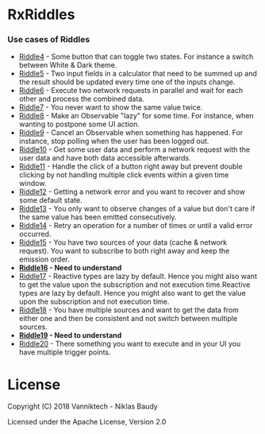 RxRiddles
=========

### Use cases of Riddles

* [Riddle4](https://github.com/surajsau/RxRiddles/blob/master/src/main/kotlin/com/vanniktech/rxriddles/Riddle4.kt) - Some button that can toggle two states. For instance a switch between White & Dark theme.
* [Riddle5](https://github.com/surajsau/RxRiddles/blob/master/src/main/kotlin/com/vanniktech/rxriddles/Riddle5.kt) - Two input fields in a calculator that need to be summed up and the result should be updated every time one of the inputs change.
* [Riddle6](https://github.com/surajsau/RxRiddles/blob/master/src/main/kotlin/com/vanniktech/rxriddles/Riddle6.kt) - Execute two network requests in parallel and wait for each other and process the combined data.
* [Riddle7](https://github.com/surajsau/RxRiddles/blob/master/src/main/kotlin/com/vanniktech/rxriddles/Riddle7.kt) - You never want to show the same value twice.
* [Riddle8](https://github.com/surajsau/RxRiddles/blob/master/src/main/kotlin/com/vanniktech/rxriddles/Riddle8.kt) - Make an Observable "lazy" for some time. For instance, when wanting to postpone some UI action.
* [Riddle9](https://github.com/surajsau/RxRiddles/blob/master/src/main/kotlin/com/vanniktech/rxriddles/Riddle9.kt) - Cancel an Observable when something has happened. For instance, stop polling when the user has been logged out.
* [Riddle10](https://github.com/surajsau/RxRiddles/blob/master/src/main/kotlin/com/vanniktech/rxriddles/Riddle10.kt) - Get some user data and perform a network request with the user data and have both data accessible afterwards.
* [Riddle11](https://github.com/surajsau/RxRiddles/blob/master/src/main/kotlin/com/vanniktech/rxriddles/Riddle11.kt) - Handle the click of a button right away but prevent double clicking by not handling multiple click events within a given time window.
* [Riddle12](https://github.com/surajsau/RxRiddles/blob/master/src/main/kotlin/com/vanniktech/rxriddles/Riddle12.kt) - Getting a network error and you want to recover and show some default state.
* [Riddle13](https://github.com/surajsau/RxRiddles/blob/master/src/main/kotlin/com/vanniktech/rxriddles/Riddle13.kt) - You only want to observe changes of a value but don't care if the same value has been emitted consecutively.
* [Riddle14](https://github.com/surajsau/RxRiddles/blob/master/src/main/kotlin/com/vanniktech/rxriddles/Riddle14.kt) - Retry an operation for a number of times or until a valid error occurred.
* [Riddle15](https://github.com/surajsau/RxRiddles/blob/master/src/main/kotlin/com/vanniktech/rxriddles/Riddle15.kt) - You have two sources of your data (cache & network request). You want to subscribe to both right away and keep the emission order.
* **[Riddle16](https://github.com/surajsau/RxRiddles/blob/master/src/main/kotlin/com/vanniktech/rxriddles/Riddle16.kt) - Need to understand**
* [Riddle17](https://github.com/surajsau/RxRiddles/blob/master/src/main/kotlin/com/vanniktech/rxriddles/Riddle17.kt) - Reactive types are lazy by default. Hence you might also want to get the value upon the subscription and not execution time.Reactive types are lazy by default. Hence you might also want to get the value upon the subscription and not execution time.
* [Riddle18](https://github.com/surajsau/RxRiddles/blob/master/src/main/kotlin/com/vanniktech/rxriddles/Riddle18.kt) - You have multiple sources and want to get the data from either one and then be consistent and not switch between multiple sources.
* **[Riddle19](https://github.com/surajsau/RxRiddles/blob/master/src/main/kotlin/com/vanniktech/rxriddles/Riddle19.kt) - Need to understand**
* [Riddle20](https://github.com/surajsau/RxRiddles/blob/master/src/main/kotlin/com/vanniktech/rxriddles/Riddle20.kt) - There something you want to execute and in your UI you have multiple trigger points.

# License

Copyright (C) 2018 Vanniktech - Niklas Baudy

Licensed under the Apache License, Version 2.0
